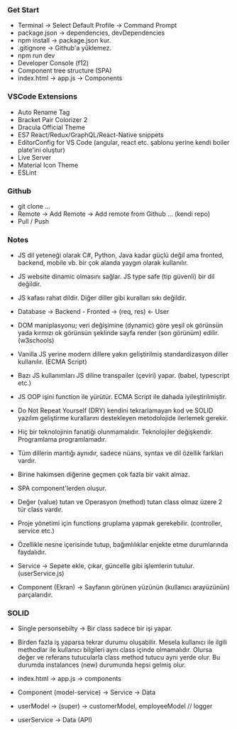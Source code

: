 ### Get Start
- Terminal -> Select Default Profile -> Command Prompt
- package.json -> dependencies, devDependencies
- npm install -> package.json kur. 
- .gitignore -> Github'a yüklemez. 
- npm run dev
- Developer Console (f12)
- Component tree structure (SPA)
- index.html -> app.js -> Components

### VSCode Extensions
- Auto Rename Tag
- Bracket Pair Colorizer 2
- Dracula Official Theme
- ES7 React/Redux/GraphQL/React-Native snippets
- EditorConfig for VS Code (angular, react etc. şablonu yerine kendi boiler plate'ini oluştur)
- Live Server
- Material Icon Theme
- ESLint

### Github
- git clone ... 
- Remote -> Add Remote -> Add remote from Github ... (kendi repo)
- Pull / Push

### Notes
- JS dil yeteneği olarak C#, Python, Java kadar güçlü değil ama
fronted, backend, mobile vb. bir çok alanda yaygın olarak kullanılır.  
- JS website dinamic olmasını sağlar. JS type safe (tip güvenli) bir dil değildir. 
- JS kafası rahat dildir. Diğer diller gibi kuralları sıkı değildir. 
- Database -> Backend - Fronted -> (req, res) <- User
- DOM maniplasyonu; veri değişimine (dynamic) göre yeşil ok görünsün yada kırmızı ok görünsün şeklinde sayfa render (son görünüm) edilir. (w3schools)  
- Vanilla JS yerine modern dillere yakın geliştirilmiş standardizasyon diller kullanılır. (ECMA Script)
- Bazı JS kullanımları JS diline transpailer (çeviri) yapar. (babel, typescript etc.) 
- JS OOP işini function ile yürütür. ECMA Script ile dahada iyileştirilmiştir. 
- Do Not Repeat Yourself (DRY) kendini tekrarlamayan kod ve SOLID yazılım geliştirme kurallarını destekleyen metodolojide ilerlemek gerekir. 
- Hiç bir teknolojinin fanatiği olunmamalıdır. Teknolojiler değişkendir. Programlama programlamadır.  
- Tüm dillerin mantığı aynıdır, sadece nüans, syntax ve dil özellik farkları vardır.
- Birine hakimsen diğerine geçmen çok fazla bir vakit almaz. 
- SPA component'lerden oluşur.  

- Değer (value) tutan ve Operasyon (method) tutan class olmaz üzere 2 tür class vardır. 
- Proje yönetimi için functions gruplama yapmak gerekebilir. (controller, service etc.) 
- Özellikle nesne içerisinde tutup, bağımlılıklar enjekte etme durumlarında faydalıdır. 

- Service -> Sepete ekle, çıkar, güncelle gibi işlemlerin tutulur. (userService.js)
- Component (Ekran) -> Sayfanın görünen yüzünün (kullanıcı arayüzünün) parçalarıdır. 

### SOLID
- Single personsebilty -> Bir class sadece bir işi yapar. 
- Birden fazla iş yaparsa tekrar durumu oluşabilir. 
Mesela kullanıcı ile ilgili methodlar ile kullanıcı bilgileri aynı class içinde olmamalıdır. 
Olursa değer ve referans tutucularla class method tutucu aynı yerde olur. 
Bu durumda instalances (new) durumunda hepsi gelmiş olur. 

- index.html -> app.js -> components
- Component (model-service) -> Service -> Data
- userModel -> (super) -> customerModel, employeeModel // logger
- userService -> Data (API) 

